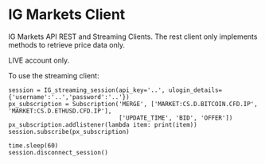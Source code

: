# IG Markets Client
IG Markets API REST and Streaming Clients. The rest client only implements methods to retrieve price data only. 

LIVE account only.

To use the streaming client:

    session = IG_streaming_session(api_key='..', ulogin_details={'username':'..','password':'..'})
    px_subscription = Subscription('MERGE', ['MARKET:CS.D.BITCOIN.CFD.IP', 'MARKET:CS.D.ETHUSD.CFD.IP'],
                                   ['UPDATE_TIME', 'BID', 'OFFER'])
    px_subscription.addlistener(lambda item: print(item))
    session.subscribe(px_subscription)

    time.sleep(60)
    session.disconnect_session()

 
 
 
